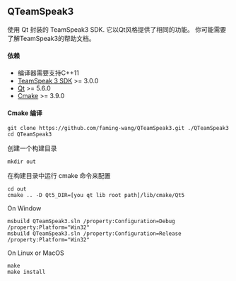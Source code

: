 ## QTeamSpeak3 
使用 Qt 封装的 TeamSpeak3 SDK. 它以Qt风格提供了相同的功能。
你可能需要了解TeamSpeak3的帮助文档。

#### 依赖
* 编译器需要支持C++11
* [TeamSpeak 3 SDK](http://TeamSpeak.com/downloads#sdk) >= 3.0.0
* [Qt](https://qt.io/download/) >= 5.6.0
* [Cmake](https://cmake.org/download/) >= 3.9.0

#### Cmake 编译
~~~
git clone https://github.com/faming-wang/QTeamSpeak3.git ./QTeamSpeak3
cd QTeamSpeak3
~~~
创建一个构建目录
~~~
mkdir out
~~~
在构建目录中运行 cmake 命令来配置
~~~
cd out
cmake .. -D Qt5_DIR=[you qt lib root path]/lib/cmake/Qt5
~~~
On Window
~~~
msbuild QTeamSpeak3.sln /property:Configuration=Debug /property:Platform="Win32"
msbuild QTeamSpeak3.sln /property:Configuration=Release /property:Platform="Win32"
~~~
On Linux or MacOS
~~~
make
make install
~~~
